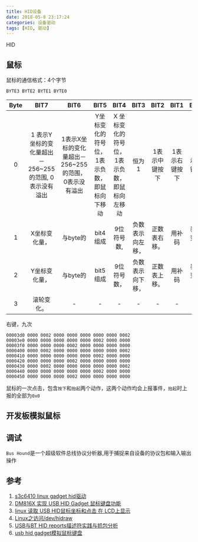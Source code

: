 ```yaml
---
title: HID设备
date: 2018-05-8 23:17:24
categories: 设备驱动
tags: [HID, 驱动]
---
```



HID

<!--more-->

##

## 鼠标

鼠标的通信格式：4个字节

```
BYTE3 BYTE2 BYTE1 BYTE0
```
| Byte | BIT7 | BIT6 | BIT5 | BIT4 | BIT3 | BIT2 | BIT1 | BIT0 |
| :--: | :--: | :--: | :--: | :--: | :--: | :--: | :--: | :--: |
| 0   | 1 表示Y坐标的变化量超出－256~255的范围, 0表示没有溢出 | 1表示X坐标的变化量超出－256~255的范围，0表示没有溢出 | Y坐标变化的符号位，1表示负数，即鼠标向下移动 | X   坐标变化的符号位，1表示负数，即鼠标向左移动 | 恒为1 | 1表示中键按下 | 1表示右键按下 | 1表示左键按下 |
| 1 | X坐标变化量，|与byte的|bit4组成|9位符号数,|负数表示向左移，|正数表右移。|用补码|表示变化量|
| 2 | Y坐标变化量，|与byte的|bit5组成|9位符号数，|负数表示向下移，|正数表上移。|用补码|表示变化量 |
| 3 | 滚轮变化。| - | - | - | - | - | - | - |


右键，九次

```
00003d0 0000 0002 0000 0000 0000 0000 0000 0002
00003e0 0000 0000 0000 0000 0000 0002 0000 0000
00003f0 0000 0000 0000 0002 0000 0000 0000 0000
0000400 0000 0002 0000 0000 0000 0000 0000 0002
0000410 0000 0000 0000 0000 0000 0002 0000 0000
0000420 0000 0000 0000 0002 0000 0000 0000 0000
0000430 0000 0002 0000 0000 0000 0000 0000 0002
0000440 0000 0000 0000 0000 0000 0002 0000 0000
0000450 0000 0000 0000 0002 0000 0000 0000 0000
```

鼠标的一次点击，包含`按下`和`抬起`两个动作，这两个动作均会上报事件，`抬起`时上报的全部为`0x0`

## 开发板模拟鼠标



## 调试

`Bus Hound`是一个超级软件总线协议分析器,用于捕捉来自设备的协议包和输入输出操作


## 参考

1. [s3c6410 linux gadget hid驱动](https://blog.csdn.net/hclydao/article/details/9284215)
2. [DM816X 实现 USB HID Gadget 鼠标键盘功能](https://blog.csdn.net/miaopasi_QAQ/article/details/45479709)
3. [linux 读取 USB HID鼠标坐标和点击 在 LCD上显示](https://www.cnblogs.com/ningci/p/6807654.html)
4. [Linux之访问/dev/hidraw](https://blog.csdn.net/qq_33750826/article/details/79397984)
5. [USB与BT HID reports描述符实践与抓包分析](https://blog.csdn.net/sy373466062/article/details/78223563)
6. [usb hid gadget模拟鼠标键盘](https://blog.csdn.net/luckywang1103/article/details/41282551)
